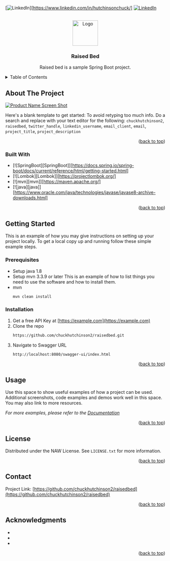 <!-- Improved compatibility of back to top link: See: https://github.com/othneildrew/Best-README-Template/pull/73 -->
<a name="readme-top"></a>
<!--
*** Thanks for checking out the Best-README-Template. If you have a suggestion
*** that would make this better, please fork the repo and create a pull request
*** or simply open an issue with the tag "enhancement".
*** Don't forget to give the project a star!
*** Thanks again! Now go create something AMAZING! :D
-->



<!-- PROJECT SHIELDS -->
<!--
*** I'm using markdown "reference style" links for readability.
*** Reference links are enclosed in brackets [ ] instead of parentheses ( ).
*** See the bottom of this document for the declaration of the reference variables
*** for contributors-url, forks-url, etc. This is an optional, concise syntax you may use.
*** https://www.markdownguide.org/basic-syntax/#reference-style-links
-->

[![LinkedIn][linkedin-shield]][https://www.linkedin.com/in/hutchinsonchuck/]
[![LinkedIn][linkedin-shield]][linkedin-url]


<!-- PROJECT LOGO -->
<br />
<div align="center">
  <a href="https://github.com/chuckhutchinson2/raisedbed">
    <img src="images/logo.png" alt="Logo" width="80" height="80">
  </a>

<h3 align="center">Raised Bed</h3>

  <p align="center">
    Raised bed is a sample Spring Boot project.
    <br />
  </p>
</div>



<!-- TABLE OF CONTENTS -->
<details>
  <summary>Table of Contents</summary>
  <ol>
    <li>
      <a href="#about-the-project">About The Project</a>
      <ul>
        <li><a href="#built-with">Built With</a></li>
      </ul>
    </li>
    <li>
      <a href="#getting-started">Getting Started</a>
      <ul>
        <li><a href="#prerequisites">Prerequisites</a></li>
        <li><a href="#installation">Installation</a></li>
      </ul>
    </li>
    <li><a href="#usage">Usage</a></li>
    <li><a href="#roadmap">Roadmap</a></li>
    <li><a href="#contributing">Contributing</a></li>
    <li><a href="#license">License</a></li>
    <li><a href="#contact">Contact</a></li>
    <li><a href="#acknowledgments">Acknowledgments</a></li>
  </ol>
</details>



<!-- ABOUT THE PROJECT -->
## About The Project

[![Product Name Screen Shot][product-screenshot]](https://example.com)

Here's a blank template to get started: To avoid retyping too much info. Do a search and replace with your text editor for the following: `chuckhutchinson2`, `raisedbed`, `twitter_handle`, `linkedin_username`, `email_client`, `email`, `project_title`, `project_description`

<p align="right">(<a href="#readme-top">back to top</a>)</p>



### Built With

* [![SpringBoot][SpringBoot]][https://docs.spring.io/spring-boot/docs/current/reference/html/getting-started.html]
* [![Lombok][Lombok]][https://projectlombok.org/]
* [![mvn][mvn]][https://maven.apache.org/]
* [![java][java]][https://www.oracle.com/java/technologies/javase/javase8-archive-downloads.html]


<p align="right">(<a href="#readme-top">back to top</a>)</p>



<!-- GETTING STARTED -->
## Getting Started

This is an example of how you may give instructions on setting up your project locally.
To get a local copy up and running follow these simple example steps.

### Prerequisites

* Setup java 1.8
* Setup mvn 3.3.9 or later
This is an example of how to list things you need to use the software and how to install them.
* mvn
  ```sh
  mvn clean install
  ```

### Installation

1. Get a free API Key at [https://example.com](https://example.com)
2. Clone the repo
   ```sh
   https://github.com/chuckhutchinson2/raisedbed.git
   ```
3. Navigate to Swagger URL
    ```sh
   http://localhost:8080/swagger-ui/index.html   
    ```
<p align="right">(<a href="#readme-top">back to top</a>)</p>



<!-- USAGE EXAMPLES -->
## Usage

Use this space to show useful examples of how a project can be used. Additional screenshots, code examples and demos work well in this space. You may also link to more resources.

_For more examples, please refer to the [Documentation](https://example.com)_

<p align="right">(<a href="#readme-top">back to top</a>)</p>



<!-- LICENSE -->
## License

Distributed under the NAW License. See `LICENSE.txt` for more information.

<p align="right">(<a href="#readme-top">back to top</a>)</p>



<!-- CONTACT -->
## Contact

Project Link: [https://github.com/chuckhutchinson2/raisedbed](https://github.com/chuckhutchinson2/raisedbed)

<p align="right">(<a href="#readme-top">back to top</a>)</p>



<!-- ACKNOWLEDGMENTS -->
## Acknowledgments

* []()
* []()
* []()

<p align="right">(<a href="#readme-top">back to top</a>)</p>



<!-- MARKDOWN LINKS & IMAGES -->
<!-- https://www.markdownguide.org/basic-syntax/#reference-style-links -->
[contributors-shield]: https://img.shields.io/github/contributors/chuckhutchinson2/raisedbed.svg?style=for-the-badge
[contributors-url]: https://github.com/chuckhutchinson2/raisedbed/graphs/contributors
[forks-shield]: https://img.shields.io/github/forks/chuckhutchinson2/raisedbed.svg?style=for-the-badge
[forks-url]: https://github.com/chuckhutchinson2/raisedbed/network/members
[stars-shield]: https://img.shields.io/github/stars/chuckhutchinson2/raisedbed.svg?style=for-the-badge
[stars-url]: https://github.com/chuckhutchinson2/raisedbed/stargazers
[issues-shield]: https://img.shields.io/github/issues/chuckhutchinson2/raisedbed.svg?style=for-the-badge
[issues-url]: https://github.com/chuckhutchinson2/raisedbed/issues
[license-shield]: https://img.shields.io/github/license/chuckhutchinson2/raisedbed.svg?style=for-the-badge
[license-url]: https://github.com/chuckhutchinson2/raisedbed/blob/master/LICENSE.txt
[linkedin-shield]: https://img.shields.io/badge/-LinkedIn-black.svg?style=for-the-badge&logo=linkedin&colorB=555
[linkedin-url]: https://www.linkedin.com/in/hutchinsonchuck/
[product-screenshot]: images/screenshot.png
[Next.js]: https://img.shields.io/badge/next.js-000000?style=for-the-badge&logo=nextdotjs&logoColor=white
[Next-url]: https://nextjs.org/
[React.js]: https://img.shields.io/badge/React-20232A?style=for-the-badge&logo=react&logoColor=61DAFB
[React-url]: https://reactjs.org/
[Vue.js]: https://img.shields.io/badge/Vue.js-35495E?style=for-the-badge&logo=vuedotjs&logoColor=4FC08D
[Vue-url]: https://vuejs.org/
[Angular.io]: https://img.shields.io/badge/Angular-DD0031?style=for-the-badge&logo=angular&logoColor=white
[Angular-url]: https://angular.io/
[Svelte.dev]: https://img.shields.io/badge/Svelte-4A4A55?style=for-the-badge&logo=svelte&logoColor=FF3E00
[Svelte-url]: https://svelte.dev/
[Laravel.com]: https://img.shields.io/badge/Laravel-FF2D20?style=for-the-badge&logo=laravel&logoColor=white
[Laravel-url]: https://laravel.com
[Bootstrap.com]: https://img.shields.io/badge/Bootstrap-563D7C?style=for-the-badge&logo=bootstrap&logoColor=white
[Bootstrap-url]: https://getbootstrap.com
[JQuery.com]: https://img.shields.io/badge/jQuery-0769AD?style=for-the-badge&logo=jquery&logoColor=white
[JQuery-url]: https://jquery.com 